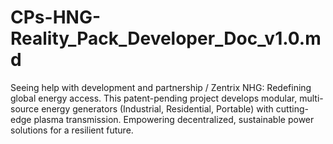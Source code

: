 # CPs-HNG-Reality_Pack_Developer_Doc_v1.0.md
Seeing help with development and partnership / Zentrix NHG: Redefining global energy access. This patent-pending project develops modular, multi-source energy generators (Industrial, Residential, Portable) with cutting-edge plasma transmission. Empowering decentralized, sustainable power solutions for a resilient future.
